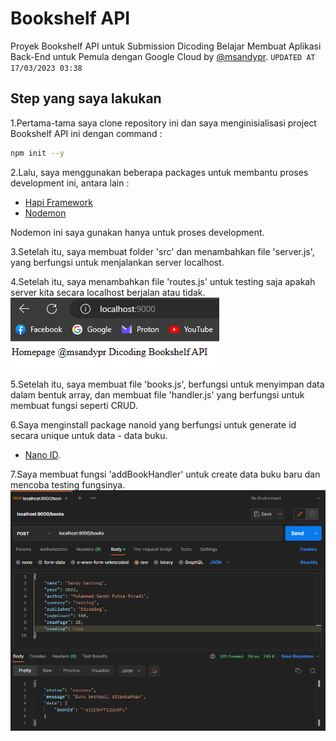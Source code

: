 # Bookshelf API
Proyek Bookshelf API untuk Submission Dicoding Belajar Membuat Aplikasi Back-End untuk Pemula dengan Google Cloud by [@msandypr](https://msandypr.com). `UPDATED AT 17/03/2023 03:38`

## Step yang saya lakukan
1.Pertama-tama saya clone repository ini dan saya menginisialisasi project Bookshelf API ini dengan command :
```sh
npm init --y
```
2.Lalu, saya menggunakan beberapa packages untuk membantu proses development ini, antara lain :
- [Hapi Framework](https://hapi.dev/)
- [Nodemon](https://nodemon.io/)

Nodemon ini saya gunakan hanya untuk proses development.

3.Setelah itu, saya membuat folder 'src' dan menambahkan file 'server.js', yang berfungsi untuk menjalankan server localhost.

4.Setelah itu, saya menambahkan file 'routes.js' untuk testing saja apakah server kita secara localhost berjalan atau tidak.
![Readme Image 1](src/img/readme1.png)

5.Setelah itu, saya membuat file 'books.js', berfungsi untuk menyimpan data dalam bentuk array, dan membuat file 'handler.js' yang berfungsi untuk membuat fungsi seperti CRUD.

6.Saya menginstall package nanoid yang berfungsi untuk generate id secara unique untuk data - data buku.
- [Nano ID](https://github.com/ai/nanoid#readme).

7.Saya membuat fungsi 'addBookHandler' untuk create data buku baru dan mencoba testing fungsinya.
![Readme Image 2](src/img/readme2.png)

